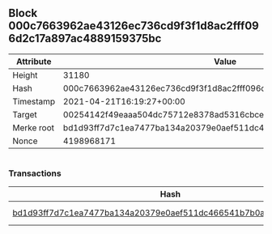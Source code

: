 ## Block 000c7663962ae43126ec736cd9f3f1d8ac2fff096d2c17a897ac4889159375bc

Attribute | Value
--- | ---
Height | 31180
Hash | 000c7663962ae43126ec736cd9f3f1d8ac2fff096d2c17a897ac4889159375bc
Timestamp | 2021-04-21T16:19:27+00:00
Target | 00254142f49eaaa504dc75712e8378ad5316cbcead634704b3734b6271167cc4
Merke root | bd1d93ff7d7c1ea7477ba134a20379e0aef511dc466541b7b0a8eb6489fe6dc4
Nonce | 4198968171

```

```

### Transactions

Hash | Amount
--- | ---
[bd1d93ff7d7c1ea7477ba134a20379e0aef511dc466541b7b0a8eb6489fe6dc4](bd1d93ff7d7c1ea7477ba134a20379e0aef511dc466541b7b0a8eb6489fe6dc4.md) | 10.00000000 SKEPTI 
